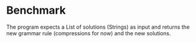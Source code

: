 # Benchmark
The program expects a List of solutions (Strings) as input and returns the new grammar rule (compressions for now) and the new solutions.